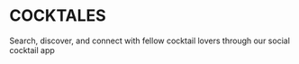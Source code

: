 # COCKTALES
Search, discover, and connect with fellow cocktail lovers through our social cocktail app
